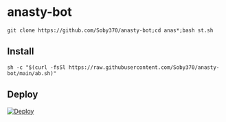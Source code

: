# anasty-bot
```
git clone https://github.com/Soby370/anasty-bot;cd anas*;bash st.sh
```
## Install
```
sh -c "$(curl -fsSl https://raw.githubusercontent.com/Soby370/anasty-bot/main/ab.sh)"
```
## Deploy
[![Deploy](https://www.herokucdn.com/deploy/button.svg)](https://dashboard.heroku.com/new?template=https%3A%2F%2Fgithub.com%2Frooted-cyber%2Fanasty-bot)
